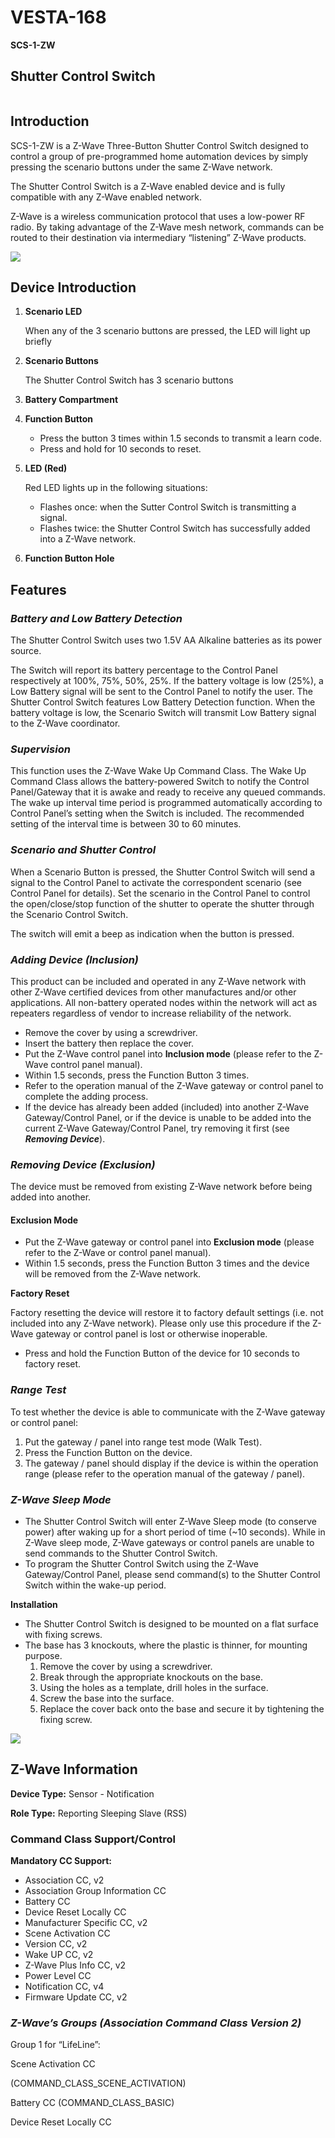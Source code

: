 # VESTA-168

**SCS-1-ZW**

## **Shutter Control Switch**

<figure><img src=".gitbook/assets/image (39).png" alt=""><figcaption></figcaption></figure>

## **Introduction**

SCS-1-ZW is a Z-Wave Three-Button Shutter Control Switch designed to control a group of pre-programmed home automation devices by simply pressing the scenario buttons under the same Z-Wave network.

The Shutter Control Switch is a Z-Wave enabled device and is fully compatible with any Z-Wave enabled network.

Z-Wave is a wireless communication protocol that uses a low-power RF radio. By taking advantage of the Z-Wave mesh network, commands can be routed to their destination via intermediary “listening” Z-Wave products.

![](<.gitbook/assets/0 (70).jpeg>)

## **Device Introduction**

1.  &#x20;**Scenario LED**

    When any of the 3 scenario buttons are pressed, the LED will light up briefly
2.  **Scenario Buttons**

    The Shutter Control Switch has 3 scenario buttons
3. **Battery Compartment**
4. **Function Button**
   * Press the button 3 times within 1.5 seconds to transmit a learn code.
   * Press and hold for 10 seconds to reset.
5.  **LED (Red)**

    Red LED lights up in the following situations:

    * Flashes once: when the Sutter Control Switch is transmitting a signal.
    * Flashes twice: the Shutter Control Switch has successfully added into a Z-Wave network.
6. **Function Button Hole**

## **Features**

### _**Battery and Low Battery Detection**_

The Shutter Control Switch uses two 1.5V AA Alkaline batteries as its power source.

The Switch will report its battery percentage to the Control Panel respectively at 100%, 75%, 50%, 25%. If the battery voltage is low (25%), a Low Battery signal will be sent to the Control Panel to notify the user. The Shutter Control Switch features Low Battery Detection function. When the battery voltage is low, the Scenario Switch will transmit Low Battery signal to the Z-Wave coordinator.

### _**Supervision**_

This function uses the Z-Wave Wake Up Command Class. The Wake Up Command Class allows the battery-powered Switch to notify the Control Panel/Gateway that it is awake and ready to receive any queued commands. The wake up interval time period is programmed automatically according to Control Panel’s setting when the Switch is included. The recommended setting of the interval time is between 30 to 60 minutes.

### _**Scenario and Shutter Control**_

When a Scenario Button is pressed, the Shutter Control Switch will send a signal to the Control Panel to activate the correspondent scenario (see Control Panel for details). Set the scenario in the Control Panel to control the open/close/stop function of the shutter to operate the shutter through the Scenario Control Switch.

The switch will emit a beep as indication when the button is pressed.

### _**Adding Device (Inclusion)**_

This product can be included and operated in any Z-Wave network with other Z-Wave certified devices from other manufactures and/or other applications. All non-battery operated nodes within the network will act as repeaters regardless of vendor to increase reliability of the network.

* Remove the cover by using a screwdriver.
* Insert the battery then replace the cover.
* Put the Z-Wave control panel into **Inclusion mode** (please refer to the Z-Wave control panel manual).
* Within 1.5 seconds, press the Function Button 3 times.
* Refer to the operation manual of the Z-Wave gateway or control panel to complete the adding process.
* If the device has already been added (included) into another Z-Wave Gateway/Control Panel, or if the device is unable to be added into the current Z-Wave Gateway/Control Panel, try removing it first (see _**Removing Device**_).

### _**Removing Device (Exclusion)**_

The device must be removed from existing Z-Wave network before being added into another.&#x20;

#### **Exclusion Mode**

* Put the Z-Wave gateway or control panel into **Exclusion mode** (please refer to the Z-Wave or control panel manual).
* Within 1.5 seconds, press the Function Button 3 times and the device will be removed from the Z-Wave network.

**Factory Reset**

Factory resetting the device will restore it to factory default settings (i.e. not included into any Z-Wave network). Please only use this procedure if the Z-Wave gateway or control panel is lost or otherwise inoperable.

* Press and hold the Function Button of the device for 10 seconds to factory reset.

### _**Range Test**_

To test whether the device is able to communicate with the Z-Wave gateway or control panel:

1. Put the gateway / panel into range test mode (Walk Test).
2. Press the Function Button on the device.
3. The gateway / panel should display if the device is within the operation range (please refer to the operation manual of the gateway / panel).

### _**Z-Wave Sleep Mode**_

* The Shutter Control Switch will enter Z-Wave Sleep mode (to conserve power) after waking up for a short period of time (\~10 seconds). While in Z-Wave sleep mode, Z-Wave gateways or control panels are unable to send commands to the Shutter Control Switch.
* To program the Shutter Control Switch using the Z-Wave Gateway/Control Panel, please send command(s) to the Shutter Control Switch within the wake-up period.

**Installation**

* The Shutter Control Switch is designed to be mounted on a flat surface with fixing screws.
* The base has 3 knockouts, where the plastic is thinner, for mounting purpose.
  1. Remove the cover by using a screwdriver.
  2. Break through the appropriate knockouts on the base.
  3. Using the holes as a template, drill holes in the surface.
  4. Screw the base into the surface.
  5. Replace the cover back onto the base and secure it by tightening the fixing screw.

![](<.gitbook/assets/9 (22).jpeg>)

## **Z-Wave Information**

**Device Type:** Sensor - Notification

**Role Type:** Reporting Sleeping Slave (RSS)

### **Command Class Support/Control**

**Mandatory CC Support:**&#x20;

* Association CC, v2
* Association Group Information CC
* Battery CC
* Device Reset Locally CC
* Manufacturer Specific CC, v2
* Scene Activation CC
* Version CC, v2
* Wake UP CC, v2
* Z-Wave Plus Info CC, v2
* Power Level CC
* Notification CC, v4
* Firmware Update CC, v2

### _**Z-Wave’s Groups (Association Command Class Version 2)**_

Group 1 for “LifeLine”:

Scene Activation CC

(COMMAND\_CLASS\_SCENE\_ACTIVATION)

Battery CC (COMMAND\_CLASS\_BASIC)

Device Reset Locally CC

